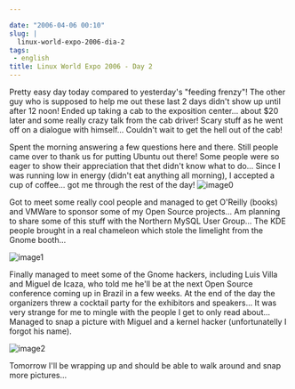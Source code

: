 ```yaml
---

date: "2006-04-06 00:10"
slug: |
  linux-world-expo-2006-dia-2
tags:
 - english
title: Linux World Expo 2006 - Day 2
---
```


Pretty easy day today compared to yesterday's "feeding frenzy"! The
other guy who is supposed to help me out these last 2 days didn't show
up until after 12 noon! Ended up taking a cab to the exposition
center... about \$20 later and some really crazy talk from the cab
driver! Scary stuff as he went off on a dialogue with himself...
Couldn't wait to get the hell out of the cab!

Spent the morning answering a few questions here and there. Still people
came over to thank us for putting Ubuntu out there! Some people were so
eager to show their appreciation that thet didn't know what to do...
Since I was running low in energy (didn't eat anything all morning), I
accepted a cup of coffee... got me through the rest of the day!
![image0](http://static.flickr.com/38/123958857_ef4aa4652d.jpg)

Got to meet some really cool people and managed to get O'Reilly (books)
and VMWare to sponsor some of my Open Source projects... Am planning to
share some of this stuff with the Northern MySQL User Group... The KDE
people brought in a real chameleon which stole the limelight from the
Gnome booth...

![image1](http://static.flickr.com/39/123958859_1462a735d8.jpg)

Finally managed to meet some of the Gnome hackers, including Luis Villa
and Miguel de Icaza, who told me he'll be at the next Open Source
conference coming up in Brazil in a few weeks. At the end of the day the
organizers threw a cocktail party for the exhibitors and speakers... It
was very strange for me to mingle with the people I get to only read
about... Managed to snap a picture with Miguel and a kernel hacker
(unfortunatelly I forgot his name).

![image2](http://static.flickr.com/36/123958860_9925e9f900.jpg)

Tomorrow I'll be wrapping up and should be able to walk around and snap
more pictures...
